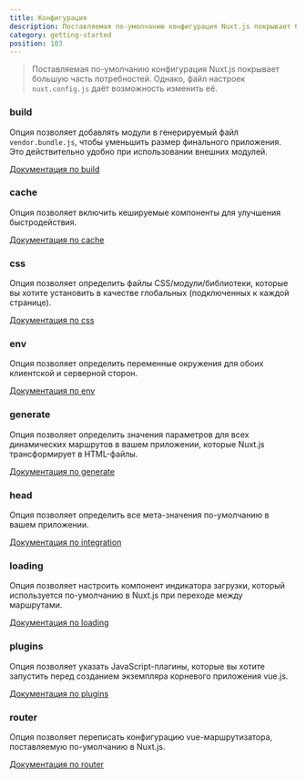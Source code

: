```yaml
---
title: Конфигурация
description: Поставляемая по-умолчанию конфигурация Nuxt.js покрывает большую часть потребностей. Однако, файл настроек nuxt.config.js даёт возможность изменить её.
category: getting-started
position: 103
---
```


> Поставляемая по-умолчанию конфигурация Nuxt.js покрывает большую часть потребностей. Однако, файл настроек `nuxt.config.js` даёт возможность изменить её.

### build

Опция позволяет добавлять модули в генерируемый файл `vendor.bundle.js`, чтобы уменьшить размер финального приложения. Это действительно удобно при использовании внешних модулей.

[Документация по build](/api/configuration-build)

### cache

Опция позволяет включить кешируемые компоненты для улучшения быстродействия.

[Документация по cache](https://github.com/webpack-contrib/cache-loader#cache-loader)

### css

Опция позволяет определить файлы CSS/модули/библиотеки, которые вы хотите установить в качестве глобальных (подключенных к каждой странице).

[Документация по css](/api/configuration-css)

### env

Опция позволяет определить переменные окружения для обоих клиентской и серверной сторон.

[Документация по env](/api/configuration-env)

### generate

Опция позволяет определить значения параметров для всех динамических маршрутов в вашем приложении, которые Nuxt.js трансформирует в HTML-файлы.

[Документация по generate](/api/configuration-generate)

### head

Опция позволяет определить все мета-значения по-умолчанию в вашем приложении.

[Документация по integration](/api/configuration-head)

### loading

Опция позволяет настроить компонент индикатора загрузки, который используется по-умолчанию в Nuxt.js при переходе между маршрутами.

[Документация по loading](/api/configuration-loading)

### plugins

Опция позволяет указать JavaScript-плагины, которые вы хотите запустить перед созданием экземпляра корневого приложения vue.js.

[Документация по plugins](/api/configuration-plugins)

### router

Опция позволяет переписать конфигурацию vue-маршрутизатора, поставляемую по-умолчанию в Nuxt.js.

[Документация по router](/api/configuration-router)

